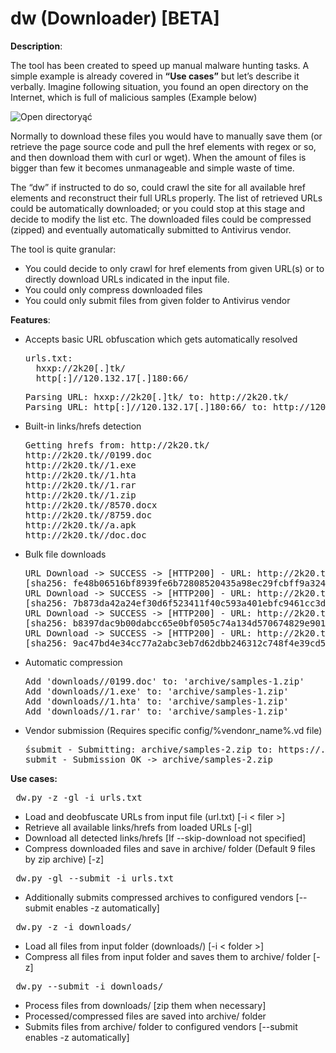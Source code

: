 # dw (Downloader) [BETA]

**Description**:

The tool has been created to speed up manual malware hunting tasks. A simple example is already covered in **“Use cases”** but let’s describe it verbally.
Imagine following situation, you found an open directory on the Internet, which is full of malicious samples (Example below)

![Open directoryąć](http://regenerus.com/download/2k20.jpg)

Normally to download these files you would have to manually save them (or retrieve the page source code and pull the href elements with regex or so, and then download them with curl or wget). When the amount of files is bigger than few it becomes unmanageable and simple waste of time. 

The “dw” if instructed to do so, could crawl the site for all available href elements and reconstruct their full URLs properly. The list of retrieved URLs could be automatically downloaded; or you could stop at this stage and decide to modify the list etc. The downloaded files could be compressed (zipped) and eventually automatically submitted to Antivirus vendor.

The tool is quite granular: 
* You could decide to only crawl for href elements from given URL(s) or to directly download URLs indicated in the input file.
* You could only compress downloaded files 
* You could only submit files from given folder to Antivirus vendor


**Features**:

* Accepts basic URL obfuscation which gets automatically resolved
  <pre>
  urls.txt:
    hxxp://2k20[.]tk/
    http[:]//120.132.17[.]180:66/ </pre>
  <pre>
  Parsing URL: hxxp://2k20[.]tk/ to: http://2k20.tk/
  Parsing URL: http[:]//120.132.17[.]180:66/ to: http://120.132.17.180:66/
  </pre>
* Built-in links/hrefs detection
  <pre>Getting hrefs from: http://2k20.tk/
  http://2k20.tk//0199.doc
  http://2k20.tk//1.exe
  http://2k20.tk//1.hta
  http://2k20.tk//1.rar
  http://2k20.tk//1.zip
  http://2k20.tk//8570.docx
  http://2k20.tk//8759.doc
  http://2k20.tk//a.apk
  http://2k20.tk//doc.doc</pre>
* Bulk file downloads 
  <pre>URL Download -> SUCCESS -> [HTTP200] - URL: http://2k20.tk//0199.doc
  [sha256: fe48b06516bf8939fe6b72808520435a98ec29fcbff9a324842c14abb10ec489] - downloads//0199.doc
  URL Download -> SUCCESS -> [HTTP200] - URL: http://2k20.tk//1.exe
  [sha256: 7b873da42a24ef30d6f523411f40c593a401ebfc9461cc3d93058c8ab8659225] - downloads//1.exe
  URL Download -> SUCCESS -> [HTTP200] - URL: http://2k20.tk//1.hta
  [sha256: b8397dac9b00dabcc65e0bf0505c74a134d570674829e901cf10bd4a047db09f] - downloads//1.hta
  URL Download -> SUCCESS -> [HTTP200] - URL: http://2k20.tk//1.rar
  [sha256: 9ac47bd4e34cc77a2abc3eb7d62dbb246312c748f4e39cd5351cc84022878424] - downloads//1.rar</pre>
* Automatic compression
  <pre>Add 'downloads//0199.doc' to: 'archive/samples-1.zip'
  Add 'downloads//1.exe' to: 'archive/samples-1.zip'
  Add 'downloads//1.hta' to: 'archive/samples-1.zip'
  Add 'downloads//1.rar' to: 'archive/samples-1.zip'</pre>
* Vendor submission (Requires specific config/%vendonr_name%.vd file)
  <pre>śsubmit - Submitting: archive/samples-2.zip to: https://...
  submit - Submission OK -> archive/samples-2.zip</pre>

**Use cases:**

<pre> dw.py -z -gl -i urls.txt </pre>

* Load and deobfuscate URLs from input file (url.txt) [-i < filer >]
* Retrieve all available links/hrefs from loaded URLs [-gl]
* Download all detected links/hrefs [If --skip-download not specified]
* Compress downloaded files and save in archive/ folder (Default 9 files by zip archive) [-z]

<pre> dw.py -gl --submit -i urls.txt </pre>

* Additionally submits compressed archives to configured vendors [--submit enables -z automatically]

<pre> dw.py -z -i downloads/ </pre>

* Load all files from input folder (downloads/) [-i < folder >]
* Compress all files from input folder and saves them to archive/ folder [-z]

<pre> dw.py --submit -i downloads/ </pre>

* Process files from downloads/ [zip them when necessary]
* Processed/compressed files are saved into archive/ folder
* Submits files from archive/ folder to configured vendors [--submit enables -z automatically]
